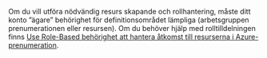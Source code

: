 Om du vill utföra nödvändig resurs skapande och rollhantering, måste ditt konto ”ägare” behörighet för definitionsområdet lämpliga (arbetsgruppen prenumerationen eller resursen). Om du behöver hjälp med rolltilldelningen finns [Use Role-Based behörighet att hantera åtkomst till resurserna i Azure-prenumeration](../articles/role-based-access-control/role-assignments-portal.md).
